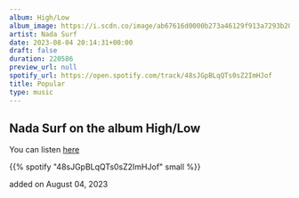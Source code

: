 ```yaml
---
album: High/Low
album_image: https://i.scdn.co/image/ab67616d0000b273a46129f913a7293b208dcc7b
artist: Nada Surf
date: 2023-08-04 20:14:31+00:00
draft: false
duration: 220586
preview_url: null
spotify_url: https://open.spotify.com/track/48sJGpBLqQTs0sZ2ImHJof
title: Popular
type: music
---
```



## Nada Surf on the album High/Low

You can listen [here](https://open.spotify.com/track/48sJGpBLqQTs0sZ2ImHJof)

{{% spotify "48sJGpBLqQTs0sZ2ImHJof" small %}}

added on August 04, 2023